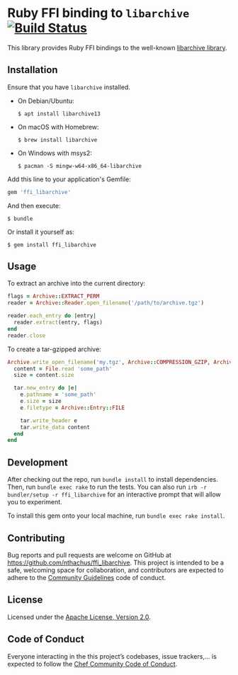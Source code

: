 # Ruby FFI binding to `libarchive` [![Build Status](https://travis-ci.org/nthachus/ffi_libarchive.svg?branch=master)](https://travis-ci.org/nthachus/ffi_libarchive)

This library provides Ruby FFI bindings to the well-known [libarchive library](https://www.libarchive.org/).

## Installation

Ensure that you have `libarchive` installed.

- On Debian/Ubuntu:

      $ apt install libarchive13

- On macOS with Homebrew:

      $ brew install libarchive

- On Windows with msys2:

      $ pacman -S mingw-w64-x86_64-libarchive

Add this line to your application's Gemfile:

```ruby
gem 'ffi_libarchive'
```

And then execute:

    $ bundle

Or install it yourself as:

    $ gem install ffi_libarchive

## Usage

To extract an archive into the current directory:

```ruby
flags = Archive::EXTRACT_PERM
reader = Archive::Reader.open_filename('/path/to/archive.tgz')

reader.each_entry do |entry|
  reader.extract(entry, flags)
end
reader.close
```

To create a tar-gzipped archive:

```ruby
Archive.write_open_filename('my.tgz', Archive::COMPRESSION_GZIP, Archive::FORMAT_TAR_PAX_RESTRICTED) do |tar|
  content = File.read 'some_path'
  size = content.size

  tar.new_entry do |e|
    e.pathname = 'some_path'
    e.size = size
    e.filetype = Archive::Entry::FILE

    tar.write_header e
    tar.write_data content
  end
end
```

## Development

After checking out the repo, run `bundle install` to install dependencies. Then, run `bundle exec rake` to run the tests.
You can also run `irb -r bundler/setup -r ffi_libarchive` for an interactive prompt that will allow you to experiment.

To install this gem onto your local machine, run `bundle exec rake install`.

## Contributing

Bug reports and pull requests are welcome on GitHub at <https://github.com/nthachus/ffi_libarchive>.
This project is intended to be a safe, welcoming space for collaboration, and contributors are expected to adhere to the [Community Guidelines](https://www.chef.io/code-of-conduct/chef-contributor-covenant/) code of conduct.

## License

Licensed under the [Apache License, Version 2.0](http://www.apache.org/licenses/LICENSE-2.0).

## Code of Conduct

Everyone interacting in the this project’s codebases, issue trackers,... is expected to follow the [Chef Community Code of Conduct](https://www.chef.io/code-of-conduct/).

